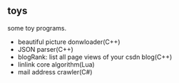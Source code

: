 toys
------------
some toy programs.
+ beautiful picture donwloader(C++)
+ JSON parser(C++)
+ blogRank: list all page views of your csdn blog(C++)
+ linlink core algorithm(Lua)
+ mail address crawler(C#)